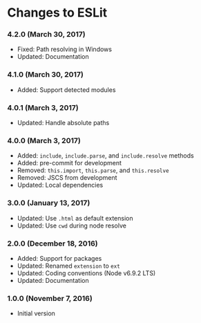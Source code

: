 # Changes to ESLit

### 4.2.0 (March 30, 2017)

- Fixed: Path resolving in Windows
- Updated: Documentation

### 4.1.0 (March 30, 2017)

- Added: Support detected modules

### 4.0.1 (March 3, 2017)

- Updated: Handle absolute paths

### 4.0.0 (March 3, 2017)

- Added: `include`, `include.parse`, and `include.resolve` methods
- Added: pre-commit for development
- Removed: `this.import`, `this.parse`, and `this.resolve`
- Removed: JSCS from development
- Updated: Local dependencies

### 3.0.0 (January 13, 2017)

- Updated: Use `.html` as default extension
- Updated: Use `cwd` during node resolve

### 2.0.0 (December 18, 2016)

- Added: Support for packages
- Updated: Renamed `extension` to `ext`
- Updated: Coding conventions (Node v6.9.2 LTS)
- Updated: Documentation

### 1.0.0 (November 7, 2016)

- Initial version
